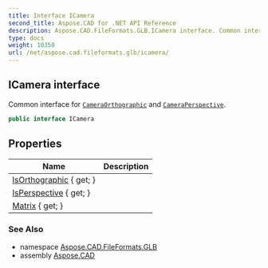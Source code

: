 ```yaml
---
title: Interface ICamera
second_title: Aspose.CAD for .NET API Reference
description: Aspose.CAD.FileFormats.GLB.ICamera interface. Common interface for CameraOrthographic and CameraPerspective
type: docs
weight: 10350
url: /net/aspose.cad.fileformats.glb/icamera/
---
```

## ICamera interface

Common interface for [`CameraOrthographic`](../cameraorthographic/) and [`CameraPerspective`](../cameraperspective/).

```csharp
public interface ICamera
```

## Properties

| Name | Description |
| --- | --- |
| [IsOrthographic](../../aspose.cad.fileformats.glb/icamera/isorthographic/) { get; } |  |
| [IsPerspective](../../aspose.cad.fileformats.glb/icamera/isperspective/) { get; } |  |
| [Matrix](../../aspose.cad.fileformats.glb/icamera/matrix/) { get; } |  |

### See Also

* namespace [Aspose.CAD.FileFormats.GLB](../../aspose.cad.fileformats.glb/)
* assembly [Aspose.CAD](../../)


